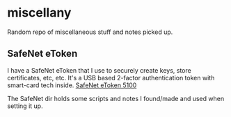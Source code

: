 # miscellany

Random repo of miscellaneous stuff and notes picked up.

## SafeNet eToken
I have a SafeNet eToken that I use to securely create keys, store certificates, etc, etc. It's a USB based 2-factor authentication token with smart-card tech inside. [SafeNet eToken 5100](http://www.safenet-inc.com/multi-factor-authentication/authenticators/pki-usb-authentication/etoken-5100-usb-token/)

The SafeNet dir holds some scripts and notes I found/made and used when setting it up.

